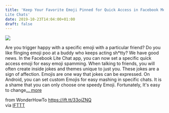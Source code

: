 ```yaml
---
title: 'Keep Your Favorite Emoji Pinned for Quick Access in Facebook Messenger
Lite Chats'
date: 2019-10-23T14:04:00+01:00
draft: false
---
```


[![](https://img.wonderhowto.com/img/40/38/63704737612395/0/keep-your-favorite-emoji-pinned-for-quick-access-facebook-messenger-lite-chats.1280x600.jpg)](https://android.gadgethacks.com/how-to/keep-your-favorite-emoji-pinned-for-quick-access-facebook-messenger-lite-chats-0206653/)

Are you trigger happy with a specific emoji with a particular friend? Do you like flinging emoji poo at a buddy who keeps acting sh\*tty? We have good news. In the Facebook Lite Chat app, you can now set a specific quick access emoji for easy emoji spamming. When talking to friends, you will often create inside jokes and themes unique to just you. These jokes are a sign of affection. Emojis are one way that jokes can be expressed. On Android, you can set custom Emojis for easy mashing in specific chats. It is a shame that you can only choose one speedy Emoji. Fortunately, It's easy to change[... more](https://android.gadgethacks.com/how-to/keep-your-favorite-emoji-pinned-for-quick-access-facebook-messenger-lite-chats-0206653/)

  
  
from WonderHowTo https://ift.tt/33ojZNQ  
via [IFTTT](https://ifttt.com/?ref=da&site=blogger)
